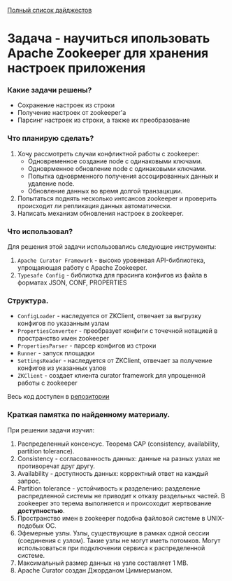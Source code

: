 [Полный список дайджестов](https://daniel55411.github.io/2018/04/29/table-of-contents/)

# Задача - научиться ипользовать Apache Zookeeper для хранения настроек приложения

### Какие задачи решены?
- Сохранение настроек из строки
- Получение настроек от zookeeper'a 
- Парсинг настроек из строки, а также их преобразование 

### Что планирую сделать?
1. Хочу рассмотреть случаи конфликтной работы с zookeeper:
    - Одновременное создание node с одинаковыми ключами.
    - Одноврменное обновление node с одинаковыми ключами.
    - Попытка одноврменного получения ассоцированных данных и удаление node.
    - Обновление данных во время долгой транзацкции.
2. Попытаться поднять несколько интсансов zookeeper и проверить происходит ли репликация данных автоматически.
3. Написать механизм обновления настроек в zookeeper.

### Что использовал?
Для решения этой задачи использовались следующие инструменты:
1. `Apache Curator Framework` - высоко уровенвая API-библиотека, упрощаяющая работу с Apache Zookeeper.
2. `Typesafe Config` - библиотка для прасинга конфигов из файла в форматах JSON, CONF, PROPERTIES

### Структура.

- `ConfigLoader` - наследуется от ZKClient, отвечает за выгрузку конфигов по указанным узлам
- `PropertiesConverter` - преобразует конфиги с точечной нотацией в пространство имен zookeeper
- `PropertiesParser` - парсер конфигов из строки
- `Runner` - запуск площадки
- `SettingsReader` - наследуется от ZKClient, отвечает за получение конфигов из указанных узлов
- `ZKClient` - создает клиента curator framework для упрощенной работы с zookeeper
  
Весь код доступен в [репозитории](https://github.com/daniel55411/test-akka-with-kafka/tree/master/src/main/java/examples/kafka/zookeeper/example)

### Краткая памятка по найденному материалу.

При решении задачи изучил:
1. Распределенный консенсус. Теорема CAP (consistency, availability, partition tolerance).
  1. Consistency - согласованность данных: данные на разных узлах не противоречат друг другу.
  2. Availability - доступность данных: корректный ответ на каждый запрос.
  3. Partition tolerance - устойчивость к разделению: разделение распредленной системы не приводит к отказу раздельных частей.
В zookeeper это терема выполняется и происоходит жертвование __доступностью__.
2. Пространство имен в zookeeper подобна файловой системе в UNIX-подобых ОС.
3. Эфемерные узлы. Узлы, существующие в рамках одной сессии (соединения с узлом). Такие узлы не могут иметь потомков. Могут использоваться при подключении сервиса к распределенной системе.
4. Максимальный размер данных на узле составляет 1 MB.
5. Apache Curator создан Джорданом Циммерманом.
